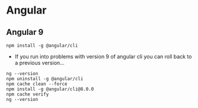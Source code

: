 # Angular

## Angular 9
```
npm install -g @angular/cli
```
* If you run into problems with version 9 of angular cli you can roll back to a previous version...
```
ng --version
npm uninstall -g @angular/cli
npm cache clean --force
npm install -g @angular/cli@8.0.0
npm cache verify
ng --version
```
